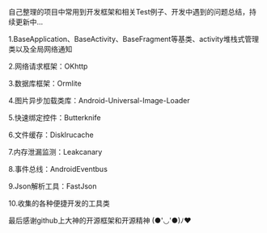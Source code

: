 自己整理的项目中常用到开发框架和相关Test例子、开发中遇到的问题总结，持续更新中...

1.BaseApplication、BaseActivity、BaseFragment等基类、activity堆栈式管理类以及全局网络通知

2.网络请求框架：OKhttp

3.数据库框架：Ormlite

4.图片异步加载类库：Android-Universal-Image-Loader

5.快速绑定控件：Butterknife

6.文件缓存：Disklrucache

7.内存泄漏监测：Leakcanary

8.事件总线：AndroidEventbus

9.Json解析工具：FastJson

10.收集的各种便捷开发的工具类

最后感谢github上大神的开源框架和开源精神 (●'◡'●)ﾉ♥
